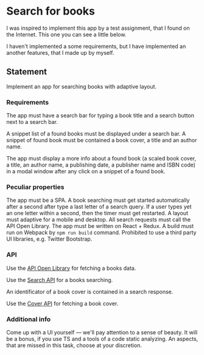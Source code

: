 # Search for books

I was inspired to implement this app by a test assignment, that I found on the Internet. This one you can see a little below.

I haven't implemented a some requirements, but I have implemented an another features, that I made up by myself.

## Statement	

Implement an app for searching books with adaptive layout.

### Requirements

The app must have a search bar for typing a book title and a search button next to a search bar.

A snippet list of a found books must be displayed under a search bar. A snippet of found book must be contained a book cover, a title and an author name.

The app must display a more info about a found book (a scaled book cover, a title, an author name, a publishing date, a publisher name and ISBN code) in a modal window after any click on a snippet of a found book.

### Peculiar properties

The app must be a SPA.
A book searching must get started automatically after a second after type a last letter of a search query. If a user types yet an one letter within a second, then the timer must get restarted.
A layout must adaptive for a mobile and desktop.
All search requests must call the API Open Library.
The app must be written on React + Redux.
A build must run on Webpack by `npm run build` command.
Prohibited to use a third party UI libraries, e.g. Twitter Bootstrap.

### API

Use the [API Open Library](https://openlibrary.org/developers/api) for fetching a books data.

Use the [Search API](https://openlibrary.org/dev/docs/api/search) for a books searching.

An identificator of a book cover is contained in a search response.

Use the [Cover API](https://openlibrary.org/dev/docs/api/covers) for fetching a book cover.

### Additional info

Come up with a UI yourself — we'll pay attention to a sense of beauty. It will be a bonus, if you use TS and a tools of a code static analyzing. An aspects, that are missed in this task, choose at your discretion.
